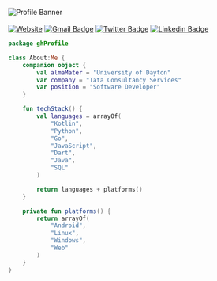![Profile Banner](https://github.com/JTSchwartz/JTSchwartz/blob/master/Banner.png)
<br/><br/>
[![Website](https://img.shields.io/badge/%20-jtschwartz.com-%23145762?style=for-the-badge)](https://jtschwartz.com)
[![Gmail Badge](https://img.shields.io/badge/-jacob@jtschwartz.com-c14438?style=for-the-badge&logo=Gmail&logoColor=white&link=mailto:jacob@jtschwartz.com)](mailto:jacob@jtschwartz.com)
[![Twitter Badge](https://img.shields.io/badge/-@DevSchwartz-1ca0f1?style=for-the-badge&labelColor=1ca0f1&logo=twitter&logoColor=white&link=https://twitter.com/DevSchwartz)](https://twitter.com/DevSchwartz)
[![Linkedin Badge](https://img.shields.io/badge/-Jacob_Schwartz-blue?style=for-the-badge&logo=LinkedIn&logoColor=white&link=https://www.linkedin.com/in/jacob-t-schwartz/)](https://www.linkedin.com/in/jacob-t-schwartz/) 

```kotlin
package ghProfile

class About:Me {
    companion object {
        val almaMater = "University of Dayton"
        var company = "Tata Consultancy Services"
        var position = "Software Developer"
    }

    fun techStack() {
        val languages = arrayOf(
            "Kotlin",
            "Python",
            "Go",
            "JavaScript",
            "Dart",
            "Java",
            "SQL"
        )

        return languages + platforms()
    }

    private fun platforms() {
        return arrayOf(
            "Android",
            "Linux",
            "Windows",
            "Web"
        )
    }
}
```
